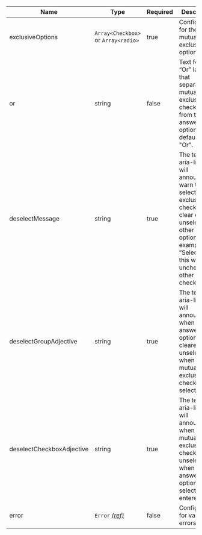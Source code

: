 | Name                      | Type                                 | Required | Description                                                                                                                                                                                                |
| ------------------------- | ------------------------------------ | -------- | ---------------------------------------------------------------------------------------------------------------------------------------------------------------------------------------------------------- |
| exclusiveOptions          | `Array<Checkbox>` or `Array<radio>`  | true     | Configuration for the mutually exclusive options                                                                                                                                                           |
| or                        | string                               | false    | Text for the “Or” label that separates the mutually exclusive checkbox from the answer options, defaults to "Or".                                                                                          |
| deselectMessage           | string                               | true     | The text the aria-live alert will announce to warn that selecting the exclusive checkbox will clear or unselect all other answer options. For example, ”Selecting this will uncheck all other checkboxes”. |
| deselectGroupAdjective    | string                               | true     | The text the aria-live alert will announce when an answer option is cleared or unselected when the mutually exclusive checkbox is selected                                                                 |
| deselectCheckboxAdjective | string                               | true     | The text the aria-live alert will announce when the mutually exclusive checkbox is unselected when an answer option is selected or entered                                                                 |
| error                     | `Error` [_(ref)_](/components/error) | false    | Configuration for validation errors                                                                                                                                                                        |

